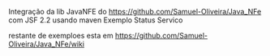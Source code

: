 Integração da lib JavaNFE do https://github.com/Samuel-Oliveira/Java_NFe com JSF 2.2 usando maven
Exemplo Status Servico

restante de exemploes esta em https://github.com/Samuel-Oliveira/Java_NFe/wiki
